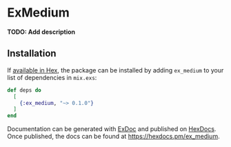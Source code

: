 # ExMedium

**TODO: Add description**

## Installation

If [available in Hex](https://hex.pm/docs/publish), the package can be installed
by adding `ex_medium` to your list of dependencies in `mix.exs`:

```elixir
def deps do
  [
    {:ex_medium, "~> 0.1.0"}
  ]
end
```

Documentation can be generated with [ExDoc](https://github.com/elixir-lang/ex_doc)
and published on [HexDocs](https://hexdocs.pm). Once published, the docs can
be found at <https://hexdocs.pm/ex_medium>.

